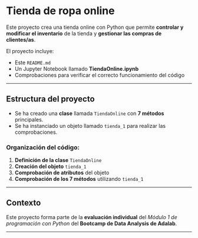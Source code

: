 
# Tienda de ropa online

Este proyecto crea una tienda online con Python que permite **controlar y modificar el inventario** de la tienda y **gestionar las compras de clientes/as**.

El proyecto incluye:

- Este `README.md`
- Un Jupyter Notebook llamado **TiendaOnline.ipynb**
- Comprobaciones para verificar el correcto funcionamiento del código

---

## Estructura del proyecto

- Se ha creado una **clase** llamada `TiendaOnline` con **7 métodos** principales.  
- Se ha instanciado un objeto llamado `tienda_1` para realizar las comprobaciones.

### Organización del código:

1. **Definición de la clase** `TiendaOnline`  
2. **Creación del objeto** `tienda_1`  
3. **Comprobación de atributos** del objeto  
4. **Comprobación de los 7 métodos** utilizando `tienda_1`

---

## Contexto

Este proyecto forma parte de la **evaluación individual** del *Módulo 1 de programación con Python* del **Bootcamp de Data Analysis de Adalab**.

---

